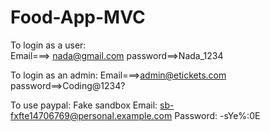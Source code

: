 # Food-App-MVC


To login as a user:  
     Email===> nada@gmail.com
     password==>Nada_1234


To login as an admin:
    Email===>admin@etickets.com
    password==>Coding@1234?


To use paypal: 
Fake sandbox Email: sb-fxfte14706769@personal.example.com
             Password:      -sYe%:0E
